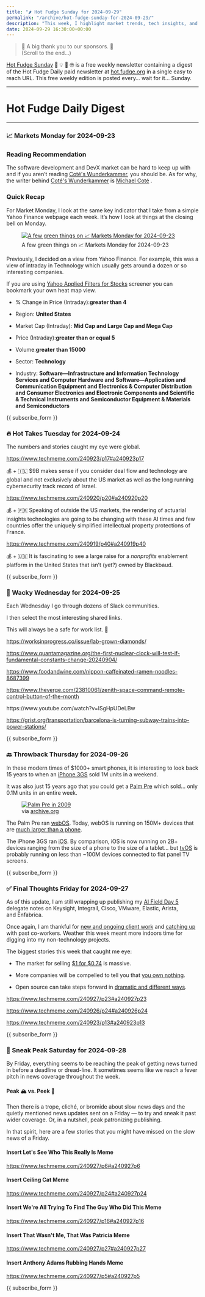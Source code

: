 ```yaml
---
title: "🌶️ Hot Fudge Sunday for 2024-09-29"
permalink: "/archive/hot-fudge-sunday-for-2024-09-29/"
description: "This week, I highlight market trends, tech insights, and a nostalgic look back at smartphones."
date: 2024-09-29 16:30:00+00:00
---
```


<!-- buttondown-editor-mode: fancy --><blockquote class="pullquote"><p>🙏 A big thank you to our sponsors. 🙏<br>(Scroll to the end…)</p></blockquote><p><a target="_blank" rel="noopener noreferrer nofollow" href="https://hot.fudge.org">Hot Fudge Sunday</a> 🤔 💡 🤯 🤓 is a free weekly newsletter containing a digest of the Hot Fudge Daily paid newsletter at <a target="_blank" rel="noopener noreferrer nofollow" href="https://hot.fudge.org">hot.fudge.org</a> in a single easy to reach URL. This free weekly edition is posted every… wait for it… Sunday.</p><hr><h1>Hot Fudge Daily Digest</h1><hr><h3>📈 Markets Monday for 2024-09-23</h3><p></p><h3>Reading Recommendation</h3><p>The software development and DevX market can be hard to keep up with and if you aren’t reading <a target="_blank" rel="noopener noreferrer nofollow" href="https://newsletter.cote.io/">Coté's Wunderkammer</a>, you should be. As for why, the writer behind&nbsp;<a target="_blank" rel="noopener noreferrer nofollow" href="https://newsletter.cote.io/">Coté's Wunderkammer</a> is&nbsp;<a target="_blank" rel="" href="https://cote.io/">Michael Coté</a><span style="font-family: Spectral, serif, system-ui, -apple-system, BlinkMacSystemFont, Segoe UI, Roboto, Helvetica, Arial, sans-serif, Apple Color Emoji, Segoe UI Emoji, Segoe UI Symbol; color: rgb(54, 55, 55)"><em>&nbsp;</em></span><span style="font-family: Tonos, -apple-system, BlinkMacSystemFont, Segoe UI, Helvetica, Arial, sans-serif; color: rgb(34, 34, 34)">.</span></p><h3>Quick Recap</h3><p>For Market Monday, I look at the same key indicator that I take from a simple Yahoo Finance webpage each week. It’s how I look at things at the closing bell on Monday.</p><figure><a href="https://finance.yahoo.com/screener/568c8b06-3f3e-497e-bae7-6dd1defc231c/heatmap" target="_blank" rel="noopener noreferrer"><img src="https://assets.buttondown.email/images/0461385a-81f1-484c-85db-2722b877b544.png?w=960&amp;fit=max" alt="A few green things on 📈 Markets Monday for 2024-09-23" draggable="false"></a><figcaption>A few green things on 📈 Markets Monday for 2024-09-23</figcaption></figure><p>Previously, I decided on a view from Yahoo Finance. For example, this was a view of intraday in Technology which usually gets around a dozen or so interesting companies.</p><p>If you are using <a target="_blank" rel="noopener noreferrer nofollow" href="https://finance.yahoo.com/screener/568c8b06-3f3e-497e-bae7-6dd1defc231c/heatmap">Yahoo Applied Filters for Stocks</a> screener you can bookmark your own heat map view.</p><ul><li><p>% Change in Price (Intraday):<strong>greater than 4</strong></p></li><li><p>Region: <strong>United States</strong></p></li><li><p>Market Cap (Intraday): <strong>Mid Cap and Large Cap and Mega Cap</strong></p></li><li><p>Price (Intraday):<strong>greater than or equal 5</strong></p></li><li><p>Volume:<strong>greater than 15000</strong></p></li><li><p>Sector: <strong>Technology</strong></p></li><li><p>Industry: <strong>Software—Infrastructure and Information Technology Services and Computer Hardware and Software—Application and Communication Equipment and Electronics &amp; Computer Distribution and Consumer Electronics and Electronic Components and Scientific &amp; Technical Instruments and Semiconductor Equipment &amp; Materials and Semiconductors</strong></p></li></ul><p>{{ subscribe_form }}</p><h3>🔥 Hot Takes Tuesday for 2024-09-24</h3><p>The numbers and stories caught my eye were global.</p><p><a target="_blank" rel="noopener noreferrer nofollow" href="https://www.techmeme.com/240923/p17#a240923p17">https://www.techmeme.com/240923/p17#a240923p17</a></p><p>💰 + 🇮🇱 $9B makes sense if you consider deal flow and&nbsp;technology are global and not exclusively about the US market as well as the long running cybersecurity track record of Israel.</p><p><a target="_blank" rel="noopener noreferrer nofollow" href="https://www.techmeme.com/240920/p20#a240920p20">https://www.techmeme.com/240920/p20#a240920p20</a></p><p>💰 + 🇫🇷 Speaking of outside the US markets, the rendering of actuarial insights technologies are going to be changing with these AI times and few countries offer the uniquely simplified intellectual property protections of France.</p><p><a target="_blank" rel="noopener noreferrer nofollow" href="https://www.techmeme.com/240919/p40#a240919p40">https://www.techmeme.com/240919/p40#a240919p40</a></p><p>💰 + 🇺🇸 It is fascinating to see a large raise for a <em>nonprofits</em> enablement platform in the United States that isn’t (yet?) owned by&nbsp;Blackbaud.</p><p>{{ subscribe_form }}</p><h3>🤪 Wacky Wednesday for 2024-09-25</h3><p>Each Wednesday I go through dozens of Slack communities.</p><p>I then select the most interesting shared links.</p><p>This will always be a safe for work list. 🙈</p><p><a target="_blank" rel="noopener noreferrer nofollow" href="https://worksinprogress.co/issue/lab-grown-diamonds/">https://worksinprogress.co/issue/lab-grown-diamonds/</a></p><p><a target="_blank" rel="noopener noreferrer nofollow" href="https://www.quantamagazine.org/the-first-nuclear-clock-will-test-if-fundamental-constants-change-20240904/">https://www.quantamagazine.org/the-first-nuclear-clock-will-test-if-fundamental-constants-change-20240904/</a></p><p><a target="_blank" rel="noopener noreferrer nofollow" href="https://www.foodandwine.com/nippon-caffeinated-ramen-noodles-8687399">https://www.foodandwine.com/nippon-caffeinated-ramen-noodles-8687399</a></p><p><a target="_blank" rel="noopener noreferrer nofollow" href="https://www.theverge.com/23810061/zenith-space-command-remote-control-button-of-the-month">https://www.theverge.com/23810061/zenith-space-command-remote-control-button-of-the-month</a></p><p>https://www.youtube.com/watch?v=ISgHpUDeLBw</p><p><a target="_blank" rel="noopener noreferrer nofollow" href="https://grist.org/transportation/barcelona-is-turning-subway-trains-into-power-stations/">https://grist.org/transportation/barcelona-is-turning-subway-trains-into-power-stations/</a></p><p></p><p>{{ subscribe_form }}</p><h3>🔙 Throwback Thursday for 2024-09-26</h3><p>In these modern times of $1000+ smart phones, it is interesting to look back 15 years to when an <a target="_blank" rel="noopener noreferrer nofollow" href="https://en.wikipedia.org/wiki/IPhone_3GS">iPhone 3GS</a> sold 1M units in a weekend.</p><p>It was also just 15 years ago that you could get a <a target="_blank" rel="noopener noreferrer nofollow" href="https://en.wikipedia.org/wiki/Palm_Pre">Palm Pre</a> which sold… only 0.1M units in an entire week.</p><figure><a href="https://web.archive.org/web/20090928063915/http://www.engadget.com/2009/09/26/pre-drops-to-79-99-at-walmart/" target="_blank" rel="noopener noreferrer"><img src="https://assets.buttondown.email/images/c0f4654d-1f75-4b68-bd22-7776232d3fa3.jpg?w=960&amp;fit=max" alt="Palm Pre in 2009" draggable="false"></a><figcaption>via <a target="_blank" rel="noopener noreferrer nofollow" href="http://archive.org">archive.org</a></figcaption></figure><p>The Palm Pre ran <a target="_blank" rel="noopener noreferrer nofollow" href="https://en.wikipedia.org/wiki/WebOS">webOS</a>. Today, webOS is running on 150M+ devices that are <a target="_blank" rel="noopener noreferrer nofollow" href="https://webos.developer.lge.com/webos-hub">much larger than a phone</a>.</p><p>The iPhone 3GS ran <a target="_blank" rel="noopener noreferrer nofollow" href="https://en.wikipedia.org/wiki/IOS">iOS</a>. By comparison, iOS is now running on 2B+ devices ranging from the size of a phone to the size of a tablet… but <a target="_blank" rel="noopener noreferrer nofollow" href="https://en.wikipedia.org/wiki/TvOS">tvOS</a> is probably running on less than ~100M devices connected to flat panel TV screens.</p><p></p><p></p><p>{{ subscribe_form }}</p><h3>✅ Final Thoughts Friday for 2024-09-27</h3><p>As of this update, I am still wrapping up publishing my <a target="_blank" rel="noopener" href="https://techfieldday.com/event/aifd5/">AI Field Day 5</a> delegate notes on Keysight, Integrail, Cisco, VMware, Elastic,&nbsp;Arista, and&nbsp;Enfabrica.</p><p>Once again, I am thankful for <a target="_blank" rel="noopener noreferrer nofollow" href="https://cuthrell.consulting/services/">new and ongoing client work</a> and <a target="_blank" rel="noopener noreferrer nofollow" href="https://calendly.com/jaycuthrell/catch-up">catching up</a> with past co-workers. Weather this week meant more indoors time for digging into my non-technology projects.</p><p>The biggest stories this week that caught me eye:</p><ul><li><p>The market for selling <a target="_blank" rel="noopener noreferrer nofollow" href="https://www.techmeme.com/240927/p23#a240927p23">$1 for $0.74</a> is massive.</p></li><li><p>More companies will be compelled to tell you that <a target="_blank" rel="noopener noreferrer nofollow" href="https://www.techmeme.com/240926/p24#a240926p24">you own nothing</a>.</p></li><li><p>Open source can take steps forward in <a target="_blank" rel="noopener noreferrer nofollow" href="https://www.techmeme.com/240923/p13#a240923p13">dramatic and different ways</a>.</p></li></ul><p><a target="_blank" rel="noopener noreferrer nofollow" href="https://www.techmeme.com/240927/p23#a240927p23">https://www.techmeme.com/240927/p23#a240927p23</a></p><p><a target="_blank" rel="noopener noreferrer nofollow" href="https://www.techmeme.com/240926/p24#a240926p24">https://www.techmeme.com/240926/p24#a240926p24</a></p><p><a target="_blank" rel="noopener noreferrer nofollow" href="https://www.techmeme.com/240923/p13#a240923p13">https://www.techmeme.com/240923/p13#a240923p13</a></p><p>{{ subscribe_form }}</p><h3>🔮 Sneak Peak Saturday for 2024-09-28</h3><p>By Friday, everything seems to be reaching the peak of getting news turned in before a deadline or dread-line. It sometimes seems like we reach a fever pitch in news coverage throughout the week.</p><h4>Peak 🏔️ vs. Peek 👀</h4><p>Then there is a trope, cliché, or bromide about slow news days and the quietly mentioned news updates sent on a Friday — to try and sneak it past wider coverage. Or, in a nutshell, peak patronizing publishing.</p><p>In that spirit, here are a few stories that you might have missed on the slow news of a Friday.</p><h4>Insert Let's See Who This Really Is Meme</h4><p><a target="_blank" rel="noopener noreferrer nofollow" href="https://www.techmeme.com/240927/p6#a240927p6">https://www.techmeme.com/240927/p6#a240927p6</a></p><h4>Insert Ceiling Cat Meme</h4><p><a target="_blank" rel="noopener noreferrer nofollow" href="https://www.techmeme.com/240927/p24#a240927p24">https://www.techmeme.com/240927/p24#a240927p24</a></p><h4>Insert We're All Trying To Find The Guy Who Did This Meme</h4><p><a target="_blank" rel="noopener noreferrer nofollow" href="https://www.techmeme.com/240927/p16#a240927p16">https://www.techmeme.com/240927/p16#a240927p16</a></p><h4>Insert That Wasn't Me, That Was Patricia Meme</h4><p><a target="_blank" rel="noopener noreferrer nofollow" href="https://www.techmeme.com/240927/p27#a240927p27">https://www.techmeme.com/240927/p27#a240927p27</a></p><h4>Insert Anthony Adams Rubbing Hands Meme</h4><p><a target="_blank" rel="noopener noreferrer nofollow" href="https://www.techmeme.com/240927/p5#a240927p5">https://www.techmeme.com/240927/p5#a240927p5</a></p><p>{{ subscribe_form }}</p>